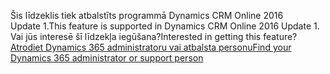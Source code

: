 <span data-ttu-id="e191f-101">Šis līdzeklis tiek atbalstīts programmā Dynamics CRM Online 2016 Update 1.</span><span class="sxs-lookup"><span data-stu-id="e191f-101">This feature is supported in Dynamics CRM Online 2016 Update 1.</span></span> <span data-ttu-id="e191f-102">Vai jūs interesē šī līdzekļa iegūšana?</span><span class="sxs-lookup"><span data-stu-id="e191f-102">Interested in getting this feature?</span></span> [<span data-ttu-id="e191f-103">Atrodiet Dynamics 365 administratoru vai atbalsta personu</span><span class="sxs-lookup"><span data-stu-id="e191f-103">Find your Dynamics 365 administrator or support person</span></span>](../basics/find-administrator-support.md)
